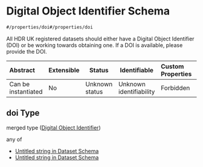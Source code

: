 # Digital Object Identifier Schema

```txt
#/properties/doi#/properties/doi
```

All HDR UK registered datasets should either have a Digital Object Identifier (DOI) or be working towards obtaining one. If a DOI is available, please provide the DOI.


| Abstract            | Extensible | Status         | Identifiable            | Custom Properties | Additional Properties | Access Restrictions | Defined In                                                                    |
| :------------------ | ---------- | -------------- | ----------------------- | :---------------- | --------------------- | ------------------- | ----------------------------------------------------------------------------- |
| Can be instantiated | No         | Unknown status | Unknown identifiability | Forbidden         | Allowed               | none                | [dataset.schema.json\*](../schema/dataset.schema.json "open original schema") |

## doi Type

merged type ([Digital Object Identifier](dataset-properties-digital-object-identifier.md))

any of

-   [Untitled string in Dataset Schema](dataset-properties-digital-object-identifier-anyof-0.md "check type definition")
-   [Untitled string in Dataset Schema](dataset-properties-digital-object-identifier-anyof-1.md "check type definition")
